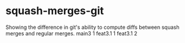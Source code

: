 # squash-merges-git
Showing the difference in git's ability to compute diffs between squash merges and regular merges.
main3 1
feat3.1 1
feat3.1 2
